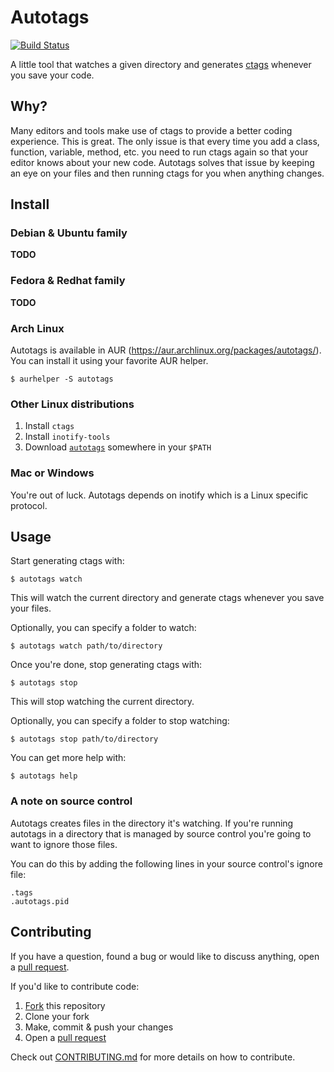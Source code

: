 # Autotags

[![Build Status](https://travis-ci.org/dotboris/autotags.svg?branch=master)](https://travis-ci.org/dotboris/autotags)

A little tool that watches a given directory and generates
[ctags](http://ctags.sourceforge.net/) whenever you save your code.

## Why?

Many editors and tools make use of ctags to provide a better coding experience.
This is great. The only issue is that every time you add a class, function,
variable, method, etc. you need to run ctags again so that your editor knows
about your new code. Autotags solves that issue by keeping an eye on your files
and then running ctags for you when anything changes.

## Install

### Debian & Ubuntu family

__TODO__

### Fedora & Redhat family

__TODO__

### Arch Linux

Autotags is available in AUR (https://aur.archlinux.org/packages/autotags/). You
can install it using your favorite AUR helper.

    $ aurhelper -S autotags

### Other Linux distributions

1. Install `ctags`
1. Install `inotify-tools`
1. Download [`autotags`](https://github.com/dotboris/autotags/releases/download/v0.2.0/autotags)
  somewhere in your `$PATH`

### Mac or Windows

You're out of luck. Autotags depends on inotify which is a Linux specific
protocol.

Usage
-----

Start generating ctags with:

    $ autotags watch

This will watch the current directory and generate ctags whenever you save your
files.

Optionally, you can specify a folder to watch:

    $ autotags watch path/to/directory

Once you're done, stop generating ctags with:

    $ autotags stop

This will stop watching the current directory.

Optionally, you can specify a folder to stop watching:

    $ autotags stop path/to/directory

You can get more help with:

    $ autotags help

### A note on source control

Autotags creates files in the directory it's watching. If you're running
autotags in a directory that is managed by source control you're going to want
to ignore those files.

You can do this by adding the following lines in your source control's ignore
file:

    .tags
    .autotags.pid

## Contributing

If you have a question, found a bug or would like to discuss anything, open a
[pull request](https://github.com/dotboris/autotags/compare).

If you'd like to contribute code:

1. [Fork](https://github.com/dotboris/autotags#fork-destination-box) this
  repository
1. Clone your fork
1. Make, commit & push your changes
1. Open a [pull request](https://github.com/dotboris/autotags/compare)

Check out [CONTRIBUTING.md](CONTRIBUTING.md) for more details on how to
contribute.

